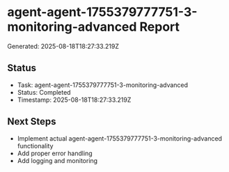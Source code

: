 # agent-agent-1755379777751-3-monitoring-advanced Report

Generated: 2025-08-18T18:27:33.219Z

## Status
- Task: agent-agent-1755379777751-3-monitoring-advanced
- Status: Completed
- Timestamp: 2025-08-18T18:27:33.219Z

## Next Steps
- Implement actual agent-agent-1755379777751-3-monitoring-advanced functionality
- Add proper error handling
- Add logging and monitoring
